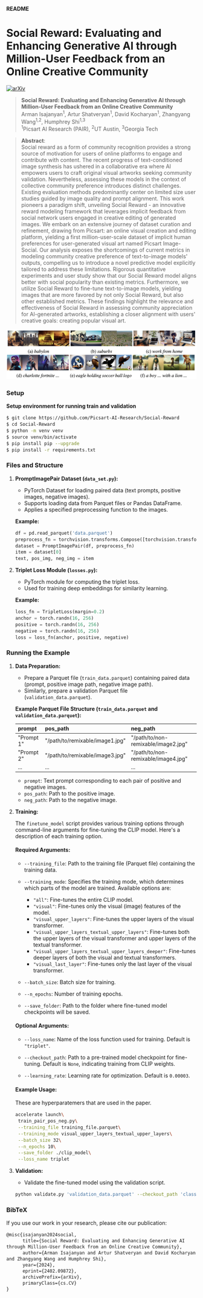 **README**

 # Social Reward: Evaluating and Enhancing Generative AI through Million-User Feedback from an Online Creative Community
[![arXiv](https://img.shields.io/badge/arXiv-2208.01618-b31b1b.svg)](https://arxiv.org/abs/2402.09872)

>**Social Reward: Evaluating and Enhancing Generative AI through Million-User Feedback from an Online Creative Community**<br>
> Arman Isajanyan<sup>1</sup>, Artur Shatveryan<sup>1</sup>, David Kocharyan<sup>1</sup>, Zhangyang Wang<sup>1,2</sup>, Humphrey Shi<sup>1,3</sup> <br>
<sup>1</sup>Picsart AI Research (PAIR), <sup>2</sup>UT Austin, <sup>3</sup>Georgia Tech

>**Abstract**: <br>
> Social reward as a form of community recognition provides a strong source of motivation for users of online platforms to engage and contribute with content. The recent progress of 
  text-conditioned image synthesis has ushered in a collaborative era where AI empowers users to craft original visual artworks seeking community validation. Nevertheless, assessing these models in the context of collective community preference introduces distinct challenges. Existing evaluation methods predominantly center on limited size user studies guided by image quality and prompt alignment. This work pioneers a paradigm shift, unveiling Social Reward - an innovative reward modeling framework that leverages implicit feedback from social network users engaged in creative editing of generated images. We embark on an extensive journey of dataset curation and refinement, drawing from Picsart: an online visual creation and editing platform, yielding a first million-user-scale dataset of implicit human preferences for user-generated visual art named Picsart Image-Social. Our analysis exposes the shortcomings of current metrics in modeling community creative preference of text-to-image models' outputs, compelling us to introduce a novel predictive model explicitly tailored to address these limitations. Rigorous quantitative experiments and user study show that our Social Reward model aligns better with social popularity than existing metrics. Furthermore, we utilize Social Reward to fine-tune text-to-image models, yielding images that are more favored by not only Social Reward, but also other established metrics. These findings highlight the relevance and effectiveness of Social Reward in assessing community appreciation for AI-generated artworks, establishing a closer alignment with users' creative goals: creating popular visual art.

![alt text](assets/comparison.png)

### Setup

   **Setup environment for running train and validation**
   ```bash
   $ git clone https://github.com/Picsart-AI-Research/Social-Reward
   $ cd Social-Reward
   $ python -m venv venv
   $ source venv/bin/activate
   $ pip install pip --upgrade
   $ pip install -r requirements.txt
   ```

### Files and Structure

1. **PromptImagePair Dataset (`data_set.py`):**
    - PyTorch Dataset for loading paired data (text prompts, positive images, negative images).
    - Supports loading data from Parquet files or Pandas DataFrame.
    - Applies a specified preprocessing function to the images.

    **Example:**
    ```python
    df = pd.read_parquet('data.parquet')
    preprocess_fn = torchvision.transforms.Compose([torchvision.transforms.Resize(224), torchvision.transforms.ToTensor()])
    dataset = PromptImagePair(df, preprocess_fn)
    item = dataset[0]
    text, pos_img, neg_img = item
    ```

2. **Triplet Loss Module (`losses.py`):**
    - PyTorch module for computing the triplet loss.
    - Used for training deep embeddings for similarity learning.

    **Example:**
    ```python
    loss_fn = TripletLoss(margin=0.2)
    anchor = torch.randn(16, 256)
    positive = torch.randn(16, 256)
    negative = torch.randn(16, 256)
    loss = loss_fn(anchor, positive, negative)
    ```
### Running the Example

1. **Data Preparation:**
    - Prepare a Parquet file (`train_data.parquet`) containing paired data (prompt, positive image path, negative image path).
    - Similarly, prepare a validation Parquet file (`validation_data.parquet`).

    **Example Parquet File Structure (`train_data.parquet` and `validation_data.parquet`):**

    | prompt     | pos_path                             | neg_path                             |
    |------------|--------------------------------------|--------------------------------------|
    | "Prompt 1" | "/path/to/remixable/image1.jpg"      | "/path/to/non-remixable/image2.jpg"  |
    | "Prompt 2" | "/path/to/remixable/image3.jpg"      | "/path/to/non-remixable/image4.jpg"  |
    | ...        | ...                                  | ...                                  |

    - `prompt`: Text prompt corresponding to each pair of positive and negative images.
    - `pos_path`: Path to the positive image.
    - `neg_path`: Path to the negative image.

2. **Training:**

    The `finetune_model` script provides various training options through command-line arguments for fine-tuning the CLIP model. Here's a description of each training option.

    #### Required Arguments:
    
    - `--training_file`: Path to the training file (Parquet file) containing the training data.
    
    - `--training_mode`: Specifies the training mode, which determines which parts of the model are trained. Available options are:
      - `"all"`: Fine-tunes the entire CLIP model.
      - `"visual"`: Fine-tunes only the visual (image) features of the model.
      - `"visual_upper_layers"`: Fine-tunes the upper layers of the visual transformer.
      - `"visual_upper_layers_textual_upper_layers"`: Fine-tunes both the upper layers of the visual transformer and upper layers of the textual transformer.
      - `"visual_upper_layers_textual_upper_layers_deeper"`: Fine-tunes deeper layers of both the visual and textual transformers.
      - `"visual_last_layer"`: Fine-tunes only the last layer of the visual transformer.
    
    - `--batch_size`: Batch size for training.
    
    - `--n_epochs`: Number of training epochs.
    
    - `--save_folder`: Path to the folder where fine-tuned model checkpoints will be saved.
    
    #### Optional Arguments:
    
    - `--loss_name`: Name of the loss function used for training. Default is `"triplet"`.
    
    - `--checkout_path`: Path to a pre-trained model checkpoint for fine-tuning. Default is `None`, indicating training from CLIP weights.
    
    - `--learning_rate`: Learning rate for optimization. Default is `0.00003`.
    
    #### Example Usage:
    These are hyperparatemers that are used in the paper.
    ```bash
    accelerate launch\
     train_pair_pos_neg.py\
     --training_file training_file.parquet\
     --training_mode visual_upper_layers_textual_upper_layers\
     --batch_size 32\
     --n_epochs 10\
     --save_folder ./clip_model\
     --loss_name triplet
    ```


3. **Validation:**
    - Validate the fine-tuned model using the validation script.
    ```bash
    python validate.py 'validation_data.parquet' --checkout_path 'classifier_checkpoint.pth' --device 'cuda' --batch_size 1024 --num_workers 9
    ```

### BibTeX

If you use our work in your research, please cite our publication:
```
@misc{isajanyan2024social,
      title={Social Reward: Evaluating and Enhancing Generative AI through Million-User Feedback from an Online Creative Community}, 
      author={Arman Isajanyan and Artur Shatveryan and David Kocharyan and Zhangyang Wang and Humphrey Shi},
      year={2024},
      eprint={2402.09872},
      archivePrefix={arXiv},
      primaryClass={cs.CV}
}
```
  
